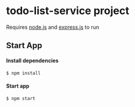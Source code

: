 # todo-list-service project

Requires [node.js](https://nodejs.org/en/) and [express.js](https://expressjs.com/) to run

## Start App

#### Install dependencies
`$ npm install`

#### Start app
`$ npm start`
